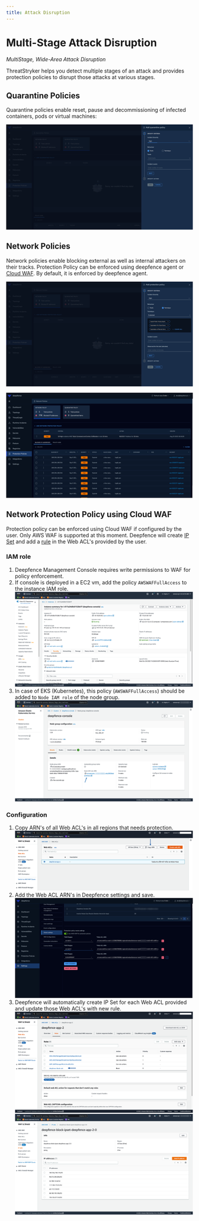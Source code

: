 ```yaml
---
title: Attack Disruption
---
```


# Multi-Stage Attack Disruption

*MultiStage, Wide-Area Attack Disruption*

ThreatStryker helps you detect multiple stages of an attack and provides protection policies to disrupt those attacks at various stages.

## Quarantine Policies


Quarantine policies enable reset, pause and decommissioning of infected containers, pods or virtual machines:

![Add New Quarantine Policy](../img/quarantime-policy-1.png)


## Network Policies


Network policies enable blocking external as well as internal attackers on their tracks. Protection Policy can be enforced using deepfence agent or [Cloud WAF](#network-protection-policy-using-cloud-waf). By default, it is enforced by deepfence agent.

![Define New Network Policy](../img/network-policy-1.png)

![View Network Policies](../img/network-policy-2.png)

## Network Protection Policy using Cloud WAF

Protection policy can be enforced using Cloud WAF if configured by the user. Only AWS WAF is supported at this moment.
Deepfence will create [IP Set](https://docs.aws.amazon.com/waf/latest/developerguide/waf-ip-set-creating.html) and add a [rule](https://docs.aws.amazon.com/waf/latest/developerguide/waf-rule-statement-type-ipset-match.html) in the Web ACL's provided by the user.

### IAM role

1. Deepfence Management Console requires write permissions to WAF for policy enforcement. 
2. If console is deployed in a EC2 vm, add the policy `AWSWAFFullAccess` to the instance IAM role.
   ![Instance IAM Role](../img/aws-waf-4.png)
3. In case of EKS (Kubernetes), this policy (`AWSWAFFullAccess`) should be added to `Node IAM role` of the node group.
   ![AWS WAF](../img/kubernetes-node-role.png)

### Configuration
1. Copy ARN's of all Web ACL's in all regions that needs protection.
   ![AWS WAF](../img/aws-waf-1.png)
2. Add the Web ACL ARN's in Deepfence settings and save.
   ![Cloud WAF](../img/cloud-waf-1.png)
3. Deepfence will automatically create IP Set for each Web ACL provided and update those Web ACL's with new rule.
   ![AWS WAF](../img/aws-waf-2.png)
   ![AWS WAF](../img/aws-waf-3.png)
